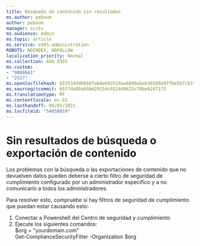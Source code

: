 ```yaml
---
title: Búsqueda de contenido sin resultados
ms.author: pebaum
author: pebaum
manager: scotv
ms.audience: Admin
ms.topic: article
ms.service: o365-administration
ROBOTS: NOINDEX, NOFOLLOW
localization_priority: Normal
ms.collection: Adm_O365
ms.custom:
- "9000661"
- "2527"
ms.openlocfilehash: b53534dd0666fa64e692910aa6800abab30169a97fbe567c815ce6b948381a63
ms.sourcegitcommit: b5f7da89a650d2915dc652449623c78be6247175
ms.translationtype: MT
ms.contentlocale: es-ES
ms.lasthandoff: 08/05/2021
ms.locfileid: "54058019"
---
```

# <a name="no-results-from-content-searchexports"></a>Sin resultados de búsqueda o exportación de contenido

Los problemas con la búsqueda o las exportaciones de contenido que no devuelven datos pueden deberse a cierto filtro de seguridad de cumplimiento configurado por un administrador específico y a no comunicarlo a todos los administradores.

Para resolver esto, compruebe si hay filtros de seguridad de cumplimiento que puedan estar causando esto:
1. Conectar a Powershell del Centro de seguridad y cumplimiento
2. Ejecute los siguientes comandos:
<br>$org = "yourdomain.com"
<br>Get-ComplianceSecurityFilter -Organization $org